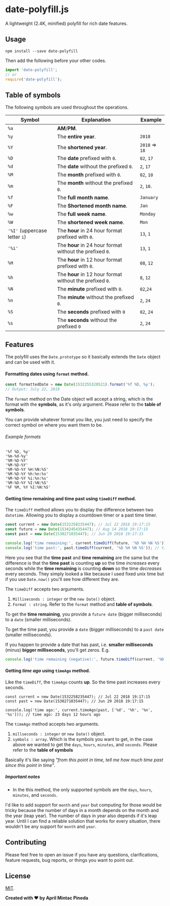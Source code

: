 # date-polyfill.js

A lightweight (2.4K, minified) polyfill for rich date features.

## Usage

`npm install --save date-polyfill`

Then add the following before your other codes.

```jsx
import 'date-polyfill';
// or
require('date-polyfill');
```

## Table of symbols

The following symbols are used throughout the operations.

|Symbol|Explanation|Example
|---|---|---|
|`%a`|**AM**/**PM**.
|`%y`|The **entire year**.|`2018`
|`%Y`|The **shortened year**.|`2018` => `18`
|`%D`|The **date** prefixed with `0`.|`02`, `17`
|`%d`|The **date** without the prefixed `0`.|`2`, `17`
|`%M`|The **month** prefixed with `0`.|`02`, `10`
|`%m`|The **month** without the prefixed `0`.|`2`, `10`.
|`%f`|The **full month name**.|`January`
|`%F`|The **Shortened month name**.|`Jan`
|`%w`|The **full week name**.|`Monday`
|`%W`|The **shortened week name**.|`Mon`
|`'%I'` (uppercase letter `i`)|The **hour** in 24 hour format prefixed with `0`.|`13`, `1`
|`'%i'`|The **hour** in 24 hour format without the prefixed `0`.|`13`, `1`
|`%H`|The **hour** in 12 hour format prefixed with `0`.|`08`, `12`
|`%h`|The **hour** in 12 hour format without the prefixed `0`.|`8`, `12`
|`%N`|The **minute** prefixed with `0`.|`02`,`24`
|`%n`|The **minute** without the prefixed `0`.|`2`, `24`
|`%S`|The **seconds** prefixed with `0`|`02`, `24`
|`%s`|The **seconds** without the prefixed `0`|`2`, `24`

## Features

The polyfill uses the `Date.prototype` so it basically extends the `Date` object and can be used with it.

#### Formatting dates using `format` method.

```jsx
const formattedDate = new Date(1532255320521).format('%f %D, %y');
// Output: July 22, 2018
```

The `format` method on the Date object will accept a string, which is the format with the **symbols**, as it's only argument. Please refer to the **table of symbols**.

You can provide whatever format you like, you just need to specify the correct symbol on where you want them to be.

###### Example formats

```
'%f %D, %y'
'%m-%d-%y'
'%M-%D-%Y'
'%M-%D-%Y'
'%M-%D-%Y %H:%N:%S'
'%M-%D-%Y %h:%n:%s'
'%M-%D-%Y %i:%n:%s'
'%M-%D-%Y %I:%N:%S'
'%F %M, %Y %I:%N:%S'
```

#### Getting time remaining and time past using `timeDiff` method.

The `timeDiff` method allows you to display the difference between two `datetime`. Allowing you to display a countdown timer or a past time timer.

```jsx
const current = new Date(1532258235447); // Jul 22 2018 19:17:15
const future = new Date(1534245435447); // Aug 14 2018 19:17:15
const past = new Date(1530271035447); // Jun 29 2018 19:17:15

console.log('time remaining:', current.timeDiff(future, '%D %H %N %S')); // time remaining: 23 12 00 00
console.log('time past:', past.timeDiff(current, '%D %H %N %S')); // time past: 23 12 00 00
```

Here you see that the **time past** and **time remaining** are the same but the difference is that the **time past** is counting **up** so the time _increases_ every seconds while the **time remaining** is counting **down** so the time _decreases_ every seconds. They simply looked a like because I used fixed unix time but if you use `Date.now()` you'll see how different they are.

The `timeDiff` accepts two arguments.

1. `Milliseconds : integer` or the `new Date()` object.
2. `Format : string`. Refer to the `format` method and **table of symbols**.

To get the **time remaining**, you provide a `future date` (bigger milliseconds) to a `date` (smaller milliseconds).

To get the time past, you provide a `date` (bigger milliseconds) to a `past date` (smaller milliseconds).

If you happen to provide a date that has past, i.e. **smaller milliseconds** (minus) **bigger milliseconds**, you'll get zeros. E.g.

```jsx
console.log('time remaining (negative):', future.timeDiff(current, '%D %H %N %S')); // 00 00 00 00
```

#### Getting _time ago_ using `timeAgo` method.

Like the `timeDiff`, the `timeAgo` counts **up**. So the time past increases every seconds.

```
const current = new Date(1532258235447); // Jul 22 2018 19:17:15
const past = new Date(1530271035447); // Jun 29 2018 19:17:15

console.log('time ago:', current.timeAgo(past, ['%d', '%h', '%n', '%s'])); // time ago: 23 days 12 hours ago
```

The `timeAgo` method accepts two arguments.

1. `millseconds : integer` or `new Date()` object.
2. `symbols : array`. Which is the symbols you want to get, in the case above we wanted to get the `days`, `hours`, `minutes`, and `seconds`. Please refer to the **table of symbols**

Basically it's like saying _"from this point in time, tell me how much time past since this point in time"_.

##### Important notes

- In the this method, the only supported symbols are the `days`, `hours`, `minutes`, and `seconds`.

I'd like to add support for `month` and `year` but computing for those would be tricky because the number of days in a month depends on the month and the year (leap year). The number of days in year also depends if it's leap year. Until I can find a reliable solution that works for every situation, there wouldn't be any support for `month` and `year`.

## Contributing

Please feel free to open an issue if you have any questions, clarifications, feature requests, bug reports, or things you want to point out.

## License

[MIT](https://github.com/aprilmintacpineda/date-polyfill/blob/master/LICENSE).

**Created with ❤️ by April Mintac Pineda**